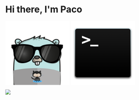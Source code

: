 # Hi there, I'm Paco
<img src="https://raw.githubusercontent.com/fgarcia-code/fgarcia-code/master/images/gopher.png" width="200" height="200" align="center" />
<img  src="https://raw.githubusercontent.com/fgarcia-code/fgarcia-code/master/images/bash.png" width="200" height="200" align="center" />

![](https://github4life.herokuapp.com/ethomson.gif)
